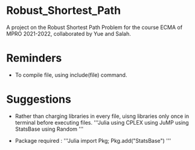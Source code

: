 # Robust_Shortest_Path
 A project on the Robust Shortest Path Problem for the course ECMA of MPRO 2021-2022, collaborated by Yue and Salah.



# Reminders

* To compile file, using include(file) command.


# Suggestions

* Rather than charging libraries in every file, uisng libraries only once in terminal before executing files. 
'''Julia
using CPLEX 
using JuMP
using StatsBase
using Random
'''

* Package required : 
'''Julia
  import Pkg; Pkg.add("StatsBase")
'''